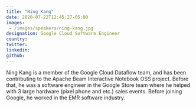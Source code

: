 ```yaml
---
title: "Ning Kang"
date: 2020-07-22T12:45:27-05:00
images: 
 - /images/speakers/ning-kang.jpg
designation: Google Cloud Software Engineer
country: 
twitter: 
linkedin: 
github: 
---
```


Ning Kang is a member of the Google Cloud Dataflow team, and has been contributing to the Apache Beam Interactive Notebook OSS project. Before that, he was a software engineer in the Google Store team where he helped with 3 large hardware (pixel phone and etc.) sales events. Before joining Google, he worked in the EMR software industry.
